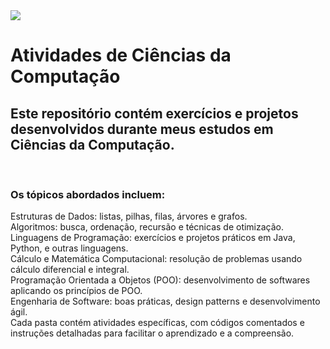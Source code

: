 <img src="https://portais.univasf.edu.br/ccicomp/home/@@collective.cover.banner/bf130974-29b9-4bdc-88d4-e7792d92d4c7/@@images/b12027ff-4965-442b-a199-9429582da88e.jpeg">
<h1>Atividades de Ciências da Computação</h1>

<h2>Este repositório contém exercícios e projetos desenvolvidos durante meus estudos em Ciências da Computação.</h2> <br>
<h3>Os tópicos abordados incluem:</h3>

Estruturas de Dados: listas, pilhas, filas, árvores e grafos. <br>
Algoritmos: busca, ordenação, recursão e técnicas de otimização.<br>
Linguagens de Programação: exercícios e projetos práticos em Java, Python, e outras linguagens.<br>
Cálculo e Matemática Computacional: resolução de problemas usando cálculo diferencial e integral.<br>
Programação Orientada a Objetos (POO): desenvolvimento de softwares aplicando os princípios de POO. <br>
Engenharia de Software: boas práticas, design patterns e desenvolvimento ágil. <br>
Cada pasta contém atividades específicas, com códigos comentados e instruções detalhadas para facilitar o aprendizado e a compreensão.

